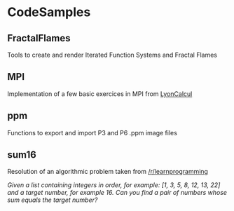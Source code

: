 # CodeSamples

## FractalFlames
Tools to create and render Iterated Function Systems and Fractal Flames

## MPI
Implementation of a few basic exercices in MPI from [LyonCalcul](http://lyoncalcul.univ-lyon1.fr/ed/2019/)

## ppm
Functions to export and import P3 and P6 .ppm image files

## sum16
Resolution of an algorithmic problem taken from [/r/learnprogramming](https://www.reddit.com/r/learnprogramming/comments/9vp1vv/an_interesting_problem_from_a_job_interview_at/)

_Given a list containing integers in order, for example: [1, 3, 5, 8, 12, 13, 22] and a target number, for example 16._
_Can you find a pair of numbers whose sum equals the target number?_
